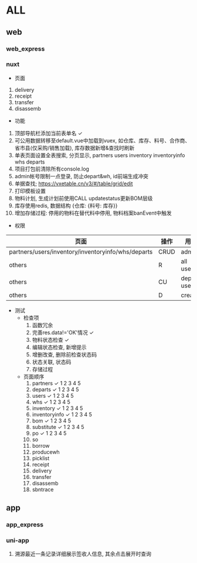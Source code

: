 # ALL

## web

### web_express

### nuxt

- 页面

1. delivery
2. receipt
3. transfer
4. disassemb

- 功能

1. 顶部导航栏添加当前表单名 ✓
2. 可公用数据转移至default.vue中加载到vuex, 如仓库、库存、料号、合作商、省市县(仅采购/销售加载), 库存数据新增&查找时刷新
3. 单表页面设置全表搜索, 分页显示, partners users inventory inventoryinfo whs departs
4. 项目打包前清除所有console.log
5. admin帐号限制一点登录, 防止depart&wh, id前端生成冲突
6. 单据查找; <https://vxetable.cn/v3/#/table/grid/edit>
7. 打印模板设置
8. 物料计划, 生成计划前使用CALL updatestatus更新BOM层级
9. 库存使用redis, 数据结构 {仓库: {料号: 库存}}
10. 增加存储过程: 停用的物料在替代料中停用, 物料档案banEvent中触发

- 权限

| 页面    | 操作       | 用户       |
| ------- | --------- | ---------- |
| partners/users/inventory/inventoryinfo/whs/departs     | CRUD  | admin |
| others     | R  | all users |
| others     | CU  | depart users |
| others     | D  | creator |

- 测试
  - 检查项
    1. 函数冗余
    2. 完善res.data!='OK'情况 ✓
    3. 物料状态检查 ✓
    4. 编辑状态检查, 新增提示
    5. 增删改查, 删除前检查状态码
    6. 状态关联, 状态码
    7. 存储过程
  - 页面顺序
    1. partners ✓ 1 2 3 4 5
    2. departs ✓ 1 2 3 4 5
    3. users ✓ 1 2 3 4 5
    4. whs ✓ 1 2 3 4 5
    5. inventory ✓ 1 2 3 4 5
    6. inventoryinfo ✓ 1 2 3 4 5
    7. bom ✓ 1 2 3 4 5
    8. substitute ✓ 1 2 3 4 5
    9. po ✓ 1 2 3 4 5
    10. so
    11. borrow
    12. producewh
    13. picklist
    14. receipt
    15. delivery
    16. transfer
    17. disassemb
    18. sbntrace

## app

### app_express

### uni-app

1. 溯源最近一条记录详细展示签收人信息, 其余点击展开时查询
